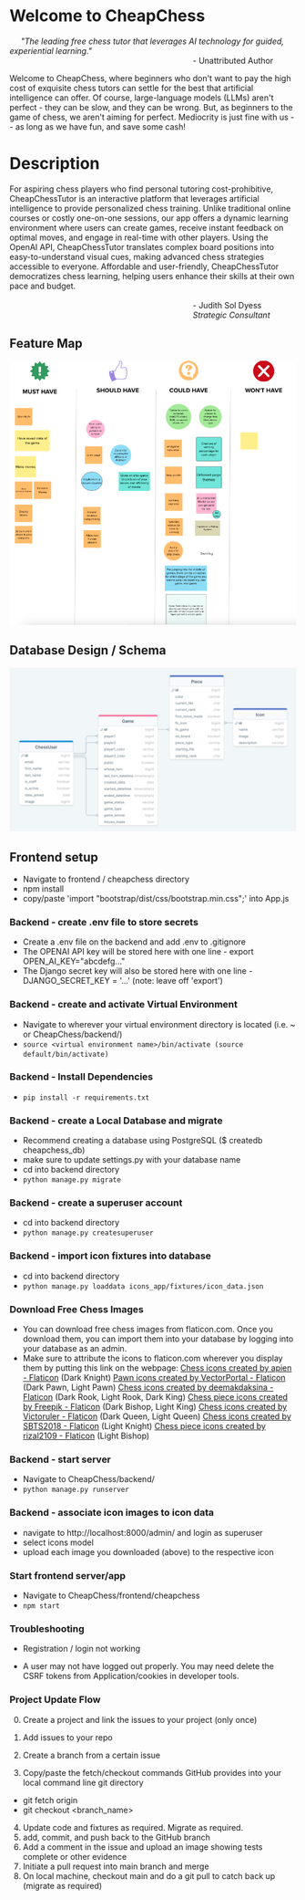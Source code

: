 # Welcome to CheapChess
&nbsp;&nbsp;&nbsp;&nbsp;&nbsp;_"The leading free chess tutor that leverages AI technology for guided, experiential learning."_\
                       - Unattributed Author

Welcome to CheapChess, where beginners who don't want to pay the high cost of exquisite chess tutors can settle for the best
that artificial intelligence can offer.  Of course, large-language models (LLMs) aren't perfect - they can be slow, and they
can be wrong.  But, as beginners to the game of chess, we aren't aiming for perfect.  Mediocrity is just fine with us --
as long as we have fun, and save some cash!

# Description
For aspiring chess players who find personal tutoring cost-prohibitive, CheapChessTutor is an interactive platform that leverages artificial intelligence to provide personalized chess training. Unlike traditional online courses or costly one-on-one sessions, our app offers a dynamic learning environment where users can create games, receive instant feedback on optimal moves, and engage in real-time with other players. Using the OpenAI API, CheapChessTutor translates complex board positions into easy-to-understand visual cues, making advanced chess strategies accessible to everyone. Affordable and user-friendly, CheapChessTutor democratizes chess learning, helping users enhance their skills at their own pace and budget.\
\
                       - Judith Sol Dyess\
                       _Strategic Consultant_

## Feature Map
![Feature Map](./resources/Moscow.png)

## Database Design / Schema
![CheapChess Database](./resources/schema.png)

## Frontend setup
  - Navigate to frontend / cheapchess directory
  - npm install
  - copy/paste 'import "bootstrap/dist/css/bootstrap.min.css";' into App.js

### Backend - create .env file to store secrets
* Create a .env file on the backend and add .env to .gitignore
* The OPENAI API key will be stored here with one line - export OPEN_AI_KEY="abcdefg..."
* The Django secret key will also be stored here with one line - DJANGO_SECRET_KEY = '...' (note: leave off 'export')

### Backend - create and activate Virtual Environment
* Navigate to wherever your virtual environment directory is located (i.e. ~ or CheapChess/backend/)
* ```source <virtual environment name>/bin/activate (source default/bin/activate)```

### Backend - Install Dependencies
* ```pip install -r requirements.txt```

### Backend - create a Local Database and migrate
* Recommend creating a database using PostgreSQL ($ createdb cheapchess_db)
* make sure to update settings.py with your database name
* cd into backend directory
* ```python manage.py migrate```

### Backend - create a superuser account
* cd into backend directory
* ```python manage.py createsuperuser```

### Backend - import icon fixtures into database
* cd into backend directory
* ```python manage.py loaddata icons_app/fixtures/icon_data.json```

### Download Free Chess Images
* You can download free chess images from flaticon.com.  Once you download them, you can import them into your database
by logging into your database as an admin.
* Make sure to attribute the icons to flaticon.com wherever you display them by putting this link on the webpage:
<a href="https://www.flaticon.com/free-icons/chess" title="chess icons">Chess icons created by apien - Flaticon</a> (Dark Knight)
<a href="https://www.flaticon.com/free-icons/pawn" title="pawn icons">Pawn icons created by VectorPortal - Flaticon</a> (Dark Pawn, Light Pawn)
<a href="https://www.flaticon.com/free-icons/chess" title="chess icons">Chess icons created by deemakdaksina - Flaticon</a> (Dark Rook, Light Rook, Dark King)
<a href="https://www.flaticon.com/free-icons/chess-piece" title="chess piece icons">Chess piece icons created by Freepik - Flaticon</a> (Dark Bishop, Light King)
<a href="https://www.flaticon.com/free-icons/chess" title="chess icons">Chess icons created by Victoruler - Flaticon</a> (Dark Queen, Light Queen)
<a href="https://www.flaticon.com/free-icons/chess" title="chess icons">Chess icons created by SBTS2018 - Flaticon</a> (Light Knight)
<a href="https://www.flaticon.com/free-icons/chess-piece" title="chess piece icons">Chess piece icons created by rizal2109 - Flaticon</a> (Light Bishop)

### Backend - start server
* Navigate to CheapChess/backend/
* ```python manage.py runserver```

### Backend - associate icon images to icon data
* navigate to http://localhost:8000/admin/  and login as superuser
* select icons model
* upload each image you downloaded (above) to the respective icon

### Start frontend server/app
* Navigate to CheapChess/frontend/cheapchess
* ```npm start```

### Troubleshooting
* Registration / login not working
- A user may not have logged out properly.  You may need delete the CSRF tokens from Application/cookies in developer tools.

### Project Update Flow
0. Create a project and link the issues to your project (only once)

1. Add issues to your repo
2. Create a branch from a certain issue
3. Copy/paste the fetch/checkout commands GitHub provides into your local command line git directory
- git fetch origin
- git checkout <branch_name>
4. Update code and fixtures as required.  Migrate as required.
5. add, commit, and push back to the GitHub branch
6. Add a comment in the issue and upload an image showing tests complete or other evidence
7. Initiate a pull request into main branch and merge
8. On local machine, checkout main and do a git pull to catch back up (migrate as required)

